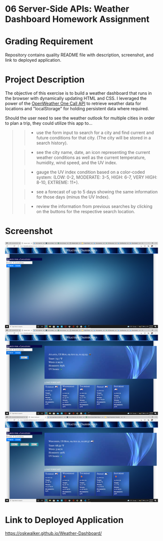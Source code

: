 # 06 Server-Side APIs: Weather Dashboard Homework Assignment

# Grading Requirement

Repository contains quality README file with description, screenshot, and link to deployed application.

# Project Description

The objective of this exercise is to build a weather dashboard that runs in the browser with dynamically updating HTML and CSS. I leveraged the power of the [OpenWeather One Call API](https://openweathermap.org/api/one-call-api) to retrieve weather data for locations and "localStorage" for holding persistent data where required.

Should the user need to see the weather outlook for multiple cities in order to plan a trip, they could utilize this app to...

> > - use the form input to search for a city and find current and future conditions for that city. (The city will be stored in a search history).
>
> > - see the city name, date, an icon representing the current weather conditions as well as the current temperature, humidity, wind speed, and the UV index.
>
> > - gauge the UV index condition based on a color-coded system: (LOW: 0-2, MODERATE: 3-5, HIGH: 6-7, VERY HIGH: 8-10, EXTREME: 11+).
>
> > - see a forecast of up to 5 days showing the same information for those days (minus the UV Index).
>
> > - review the information from previous searches by clicking on the buttons for the respective search location.

# Screenshot

![Screenshot-1](./assets/images/Screenshot-1.png?raw=true "Screenshot-1")
![Screenshot-2](./assets/images/Screenshot-2.png?raw=true "Screenshot-2")
![Screenshot-3](./assets/images/Screenshot-3.png?raw=true "Screenshot-3")

# Link to Deployed Application

https://oskwalker.github.io/Weather-Dashboard/

